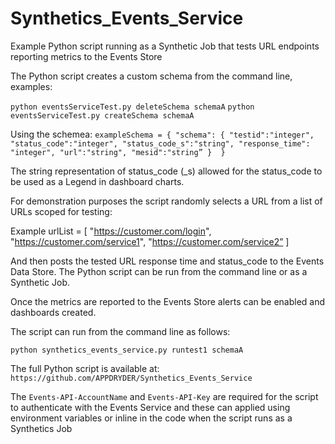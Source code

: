 # Synthetics_Events_Service
Example Python script running as a Synthetic Job that tests URL endpoints reporting metrics to the Events Store

The Python script creates a custom schema from the command line, examples:

```python eventsServiceTest.py deleteSchema schemaA```
```python eventsServiceTest.py createSchema schemaA```

Using the schemea: 
  ```exampleSchema = { "schema": { "testid":"integer", "status_code":"integer", "status_code_s":"string", "response_time":   "integer", "url":"string", "mesid":"string” }  }```

The string representation of status_code (\_s) allowed for the status_code to be used as a Legend in dashboard charts.

For demonstration purposes the script randomly selects a URL from a list of URLs scoped for testing:

Example urlList = [ "https://customer.com/login", "https://customer.com/service1", "https://customer.com/service2” ]

And then posts the tested URL response time and status_code to the Events Data Store. The Python script can be run from the command line or as a Synthetic Job.

Once the metrics are reported to the Events Store alerts can be enabled and dashboards created.

The script can run from the command line as follows:

```python synthetics_events_service.py runtest1 schemaA```

The full Python script is available at: ```https://github.com/APPDRYDER/Synthetics_Events_Service```

The `Events-API-AccountName` and `Events-API-Key` are required for the script to authenticate with the Events Service and these can applied using environment variables or inline in the code when the script runs as a  Synthetics Job
